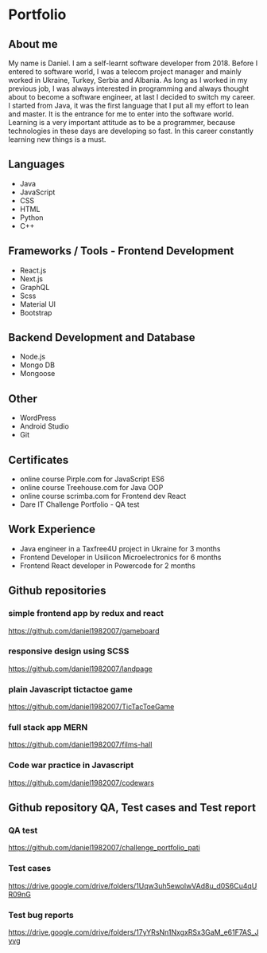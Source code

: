 # Portfolio

## About me
My name is Daniel. I am a self-learnt software developer from 2018. Before I entered to software world, I was a telecom project manager and mainly worked in Ukraine, Turkey, Serbia and Albania. As long as I worked in my previous job, I was always interested in programming and always thought about to become a software engineer, at last I decided to switch my career. I started from Java, it was the first language that I put all my effort to lean and master. It is the entrance for me to enter into the software world. Learning is a very important attitude as to be a programmer, because technologies in these days are developing so fast. In this career constantly learning new things is a must.

## Languages
* Java
* JavaScript
* CSS
* HTML
* Python
* C++

## Frameworks / Tools - Frontend Development
* React.js
* Next.js
* GraphQL
* Scss
* Material UI
* Bootstrap

## Backend Development and Database
* Node.js
* Mongo DB
* Mongoose

## Other
* WordPress
* Android Studio
* Git


## Certificates
* online course Pirple.com for JavaScript ES6
* online course Treehouse.com for Java OOP
* online course scrimba.com for Frontend dev React
* Dare IT Challenge Portfolio - QA test

## Work Experience
* Java engineer in a Taxfree4U project in Ukraine for 3 months
* Frontend Developer in Usilicon Microelectronics for 6 months
* Frontend React developer in Powercode for 2 months

## Github repositories
### simple frontend app by redux and react
https://github.com/daniel1982007/gameboard
### responsive design using SCSS
https://github.com/daniel1982007/landpage
### plain Javascript tictactoe game
https://github.com/daniel1982007/TicTacToeGame
### full stack app MERN
https://github.com/daniel1982007/films-hall
### Code war practice in Javascript
https://github.com/daniel1982007/codewars

## Github repository QA, Test cases and Test report
### QA test
https://github.com/daniel1982007/challenge_portfolio_pati
### Test cases
https://drive.google.com/drive/folders/1Uqw3uh5ewolwVAd8u_d0S6Cu4qUR09nG
### Test bug reports
https://drive.google.com/drive/folders/17yYRsNn1NxgxRSx3GaM_e61F7AS_Jyvg



